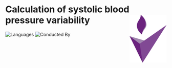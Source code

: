 # Calculation of systolic blood pressure variability <a href='https://www.georgeinstitute.org'><img src='figs/tgi.png' align="right" height="150" /></a>

<!-- badges: start -->
![Languages](https://img.shields.io/badge/Languages-R-6498d3)
![Conducted By](https://img.shields.io/badge/Conducted%20By-The%20George%20Institute%20for%20Global%20Health-72297c)
<!-- badges: end -->
